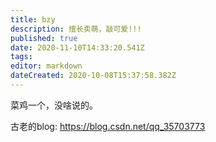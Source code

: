 ```yaml
---
title: bzy
description: 擅长卖萌，敲可爱!!!
published: true
date: 2020-11-10T14:33:20.541Z
tags: 
editor: markdown
dateCreated: 2020-10-08T15:37:58.382Z
---
```


菜鸡一个，没啥说的。

古老的blog: https://blog.csdn.net/qq_35703773